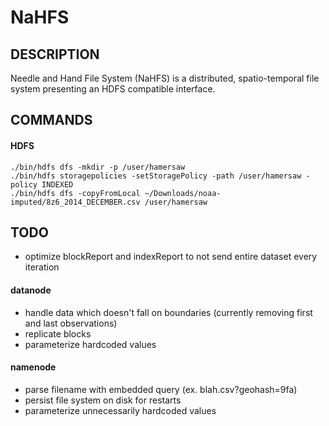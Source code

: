 # NaHFS
## DESCRIPTION
Needle and Hand File System (NaHFS) is a distributed, spatio-temporal file system presenting an HDFS compatible interface.

## COMMANDS
#### HDFS
    ./bin/hdfs dfs -mkdir -p /user/hamersaw
    ./bin/hdfs storagepolicies -setStoragePolicy -path /user/hamersaw -policy INDEXED
    ./bin/hdfs dfs -copyFromLocal ~/Downloads/noaa-imputed/8z6_2014_DECEMBER.csv /user/hamersaw

## TODO
- optimize blockReport and indexReport to not send entire dataset every iteration
#### datanode
- handle data which doesn't fall on boundaries (currently removing first and last observations)
- replicate blocks
- parameterize hardcoded values
#### namenode
- parse filename with embedded query (ex. blah.csv?geohash=9fa)
- persist file system on disk for restarts
- parameterize unnecessarily hardcoded values
